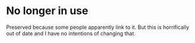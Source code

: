 # No longer in use
Preserved because some people apparently link to it. But this is horrifically out of date and I have no intentions of changing that.
